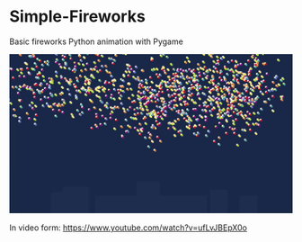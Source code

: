 # Simple-Fireworks
Basic fireworks Python animation with Pygame

![](https://github.com/tianxiaozhang1/Simple-Fireworks/blob/main/fireworks_screenshot.png)

In video form:
https://www.youtube.com/watch?v=ufLvJBEpX0o
